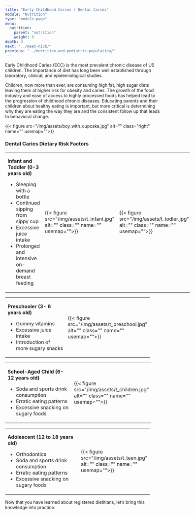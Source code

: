 ```yaml
---
title: "Early Childhood Caries / Dental Caries"
module: "Nutrition"
type: "module-page"
menu:
  nutrition:
    parent: "nutrition"
    weight: 6
depth: 3
next: "../meet-nick/"
previous: "../nutrition-and-pediatric-population/"
---
```

<div class="pageblock">
<p>Early Childhood Caries (ECC) is the most prevalent chronic disease of US children. The importance of diet has long been well established through laboratory, clinical, and epidemiological studies.</p>
<p>Children, now more than ever, are consuming high fat, high sugar diets leaving them at higher risk for obesity and caries. The growth of the food industry and ease of access to highly processed foods has helped lead to the progression of childhood chronic diseases. Educating parents and their children about healthy eating is important, but more critical is determining why they are eating the way they are and the consistent follow up that leads to behavioral change.</p>
{{< figure src="/img/assets/boy_with_cupcake.jpg" alt="" class="right" name="" usemap="">}}</div><div class="pageblock"><h3>Dental Caries Dietary Risk Factors</h3><table style="border: 0; width: 600px;">
<tbody>
<tr>
<td style="border: 0;">
<p><strong>Infant and Toddler (0-3 years old)</strong></p>
<ul>
<li>Sleeping with a bottle</li>
<li>Continued sipping from sippy cup</li>
<li>Excessive juice intake</li>
<li>Prolonged and intensive on-demand breast feeding</li>
</ul>
</td>
<td style="border: 0; width: 130px;">{{< figure src="/img/assets/t_infant.jpg" alt="" class="" name="" usemap="">}}</td>
<td style="border: 0; width: 130px;">{{< figure src="/img/assets/t_todler.jpg" alt="" class="" name="" usemap="">}}</td>
</tr>
</tbody>
</table>
<table style="border: 0; width: 470px;">
<tbody>
<tr>
<td style="border: 0;">
<p><strong>Preschooler (3- 6 years old)</strong></p>
<ul>
<li>Gummy vitamins</li>
<li>Excessive juice intake</li>
<li>Introduction of more sugary snacks</li>
</ul>
</td>
<td style="border: 0; width: 130px;">{{< figure src="/img/assets/t_preschool.jpg" alt="" class="" name="" usemap="">}}</td>
</tr>
</tbody>
</table>
<table style="border: 0; width: 475px;">
<tbody>
<tr>
<td style="border: 0;">
<p><strong>School-Aged Child (6-12 years old)</strong></p>
<ul>
<li>Soda and sports drink consumption</li>
<li>Erratic eating patterns</li>
<li>Excessive snacking on sugary foods</li>
</ul>
</td>
<td style="border: 0; width: 130px;">{{< figure src="/img/assets/t_children.jpg" alt="" class="" name="" usemap="">}}</td>
</tr>
</tbody>
</table>
<table style="border: 0; width: 470px;">
<tbody>
<tr>
<td style="border: 0;">
<p><strong>Adolescent (12 to 18 years old)</strong></p>
<ul>
<li>Orthodontics</li>
<li>Soda and sports drink consumption</li>
<li>Erratic eating patterns</li>
<li>Excessive snacking on sugary foods</li>
</ul>
</td>
<td style="border: 0; width: 130px;">{{< figure src="/img/assets/t_teen.jpg" alt="" class="" name="" usemap="">}}</td>
</tr>
</tbody>
</table>
</div><div class="pageblock"><p>Now that you have learned about registered dietitians, let’s bring this knowledge into practice.</p>
</div>